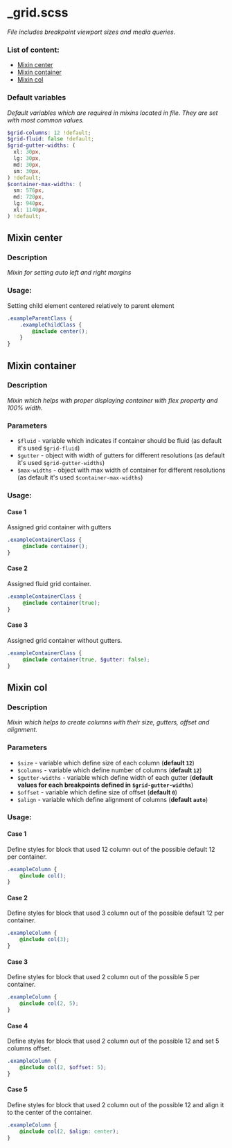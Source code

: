 # _grid.scss
_File includes breakpoint viewport sizes and media queries._

### List of content:

- [Mixin center](#mixin-center)
- [Mixin container](#mixin-container)
- [Mixin col](#mixin-col)


### Default variables
_Default variables which are required in mixins located in file. They are set with most common values._

```scss
$grid-columns: 12 !default;
$grid-fluid: false !default;
$grid-gutter-widths: (
  xl: 30px,
  lg: 30px,
  md: 30px,
  sm: 30px,
) !default;
$container-max-widths: (
  sm: 576px,
  md: 720px,
  lg: 940px,
  xl: 1140px,
) !default;
```


## Mixin center

### Description
_Mixin for setting auto left and right margins_

### Usage:
Setting child element centered relatively to parent element

```scss
.exampleParentClass {
    .exampleChildClass {
        @include center();
    }
}
```


## Mixin container

### Description
_Mixin which helps with proper displaying container with flex property and 100% width._

### Parameters
- `$fluid` - variable which indicates if container should be fluid (as default it's used ```$grid-fluid```)
- `$gutter` - object with width of gutters for different resolutions  (as default it's used ```$grid-gutter-widths```)
- `$max-widths` - object with max width of container for different resolutions (as default it's used ```$container-max-widths```)

### Usage: 

#### Case 1
Assigned grid container with gutters
```scss
.exampleContainerClass {
     @include container();
}
```

#### Case 2 
Assigned fluid grid container.

```scss
.exampleContainerClass {
     @include container(true);
}
```

#### Case 3
Assigned grid container without gutters.

```scss
.exampleContainerClass {
     @include container(true, $gutter: false);
}
```

## Mixin col

### Description
_Mixin which helps to create columns with their size, gutters, offset and alignment._

### Parameters
- `$size` - variable which define size of each column (**default `12`**)
- `$columns` - variable which define number of columns (**default `12`**)
- `$gutter-widths` - variable which define width of each gutter (**default values for each breakpoints defined in ```$grid-gutter-widths```**)
- `$offset` - variable which define size of offset (**default `0`**)
- `$align` - variable which define alignment of columns (**default `auto`**)

### Usage: 

#### Case 1
Define styles for block that used 12 column out of the possible default 12 per container.
```scss
.exampleColumn {
    @include col();
}
```


#### Case 2
Define styles for block that used 3 column out of the possible default 12 per container.
```scss
.exampleColumn {
    @include col(3);
}
```

#### Case 3
Define styles for block that used 2 column out of the possible 5 per container.
```scss
.exampleColumn {
    @include col(2, 5);
}
```


#### Case 4
Define styles for block that used 2 column out of the possible 12
and set 5 columns offset.
```scss
.exampleColumn {
    @include col(2, $offset: 5);
}
```

#### Case 5
Define styles for block that used 2 column out of the possible 12
and align it to the center of the container.
```scss
.exampleColumn {
    @include col(2, $align: center);
}
```
